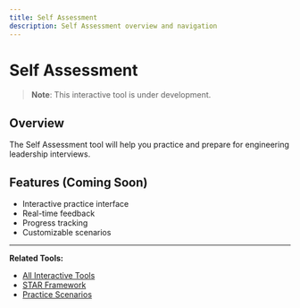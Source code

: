 ```yaml
---
title: Self Assessment
description: Self Assessment overview and navigation
---
```


# Self Assessment

> **Note**: This interactive tool is under development.

## Overview

The Self Assessment tool will help you practice and prepare for engineering leadership interviews.

## Features (Coming Soon)

- Interactive practice interface
- Real-time feedback
- Progress tracking
- Customizable scenarios

---

**Related Tools:**
- [All Interactive Tools](../../../engineering-leadership/level-4-interview-execution/tools/interactive/index.md)
- [STAR Framework](../../../engineering-leadership/level-4-interview-execution/tools/star-framework/index.md)
- [Practice Scenarios](../../../engineering-leadership/practice-scenarios/index.md)
